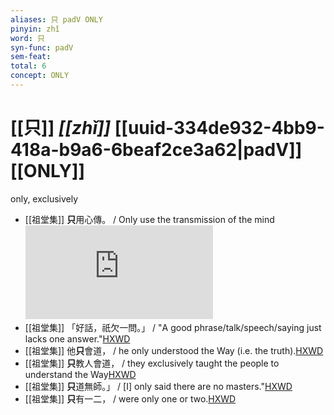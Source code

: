 ```yaml
---
aliases: 只 padV ONLY
pinyin: zhǐ
word: 只
syn-func: padV
sem-feat: 
total: 6
concept: ONLY 
---
```

# [[只]] *[[zhǐ]]*  [[uuid-334de932-4bb9-418a-b9a6-6beaf2ce3a62|padV]] [[ONLY]]
only, exclusively
 - [[祖堂集]] **只**用心傳。 / Only use the transmission of the mind![HXWD](https://hxwd.org/textview.html?location=KR6q0002_Yan_003-1109a.34)
 - [[祖堂集]] 「好話，祇欠一問。」 / "A good phrase/talk/speech/saying just lacks one answer."[HXWD](https://hxwd.org/textview.html?location=KR6q0002_Yan_004-1180a.35)
 - [[祖堂集]] 他**只**會道， / he only understood the Way (i.e. the truth).[HXWD](https://hxwd.org/textview.html?location=KR6q0002_Yan_016-4107a.47)
 - [[祖堂集]] **只**教人會道， / they exclusively taught the people to understand the Way[HXWD](https://hxwd.org/textview.html?location=KR6q0002_Yan_016-4107a.49)
 - [[祖堂集]] **只**道無師。」 / [I] only said there are no masters."[HXWD](https://hxwd.org/textview.html?location=KR6q0002_Yan_016-4134a.10)
 - [[祖堂集]] **只**有一二， / were only one or two.[HXWD](https://hxwd.org/textview.html?location=KR6q0002_Yan_016-4134a.15)